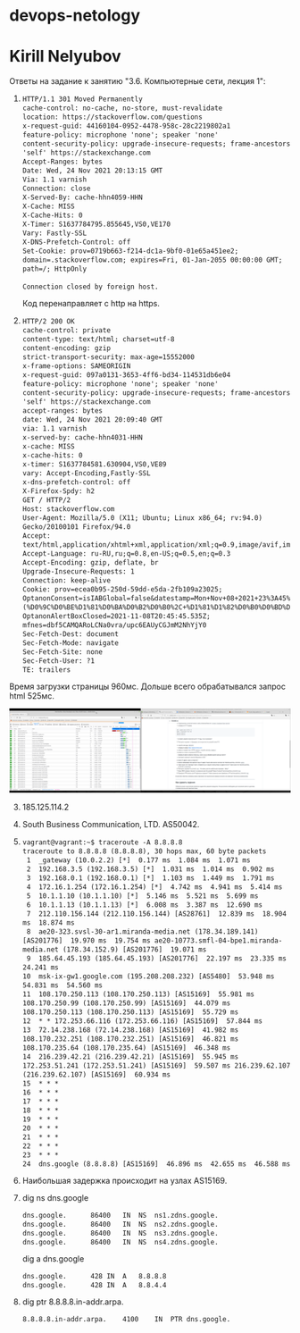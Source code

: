 # devops-netology
# Kirill Nelyubov

Ответы на задание к занятию "3.6. Компьютерные сети, лекция 1":

1.     HTTP/1.1 301 Moved Permanently
       cache-control: no-cache, no-store, must-revalidate
       location: https://stackoverflow.com/questions
       x-request-guid: 44160104-0952-4478-958c-28c2219802a1
       feature-policy: microphone 'none'; speaker 'none'
       content-security-policy: upgrade-insecure-requests; frame-ancestors 'self' https://stackexchange.com
       Accept-Ranges: bytes
       Date: Wed, 24 Nov 2021 20:13:15 GMT
       Via: 1.1 varnish
       Connection: close
       X-Served-By: cache-hhn4059-HHN
       X-Cache: MISS
       X-Cache-Hits: 0
       X-Timer: S1637784795.855645,VS0,VE170
       Vary: Fastly-SSL
       X-DNS-Prefetch-Control: off
       Set-Cookie: prov=0719b663-f214-dc1a-9bf0-01e65a451ee2; domain=.stackoverflow.com; expires=Fri, 01-Jan-2055 00:00:00 GMT; path=/; HttpOnly
       
       Connection closed by foreign host.
   Код перенаправляет с http на https.


2.     HTTP/2 200 OK
       cache-control: private
       content-type: text/html; charset=utf-8
       content-encoding: gzip
       strict-transport-security: max-age=15552000
       x-frame-options: SAMEORIGIN
       x-request-guid: 097a0131-3653-4ff6-bd34-114531db6e04
       feature-policy: microphone 'none'; speaker 'none'
       content-security-policy: upgrade-insecure-requests; frame-ancestors 'self' https://stackexchange.com
       accept-ranges: bytes
       date: Wed, 24 Nov 2021 20:09:40 GMT
       via: 1.1 varnish
       x-served-by: cache-hhn4031-HHN
       x-cache: MISS
       x-cache-hits: 0
       x-timer: S1637784581.630904,VS0,VE89
       vary: Accept-Encoding,Fastly-SSL
       x-dns-prefetch-control: off
       X-Firefox-Spdy: h2
       GET / HTTP/2
       Host: stackoverflow.com
       User-Agent: Mozilla/5.0 (X11; Ubuntu; Linux x86_64; rv:94.0) Gecko/20100101 Firefox/94.0
       Accept: text/html,application/xhtml+xml,application/xml;q=0.9,image/avif,image/webp,*/*;q=0.8
       Accept-Language: ru-RU,ru;q=0.8,en-US;q=0.5,en;q=0.3
       Accept-Encoding: gzip, deflate, br
       Upgrade-Insecure-Requests: 1
       Connection: keep-alive
       Cookie: prov=ecea0b95-250d-59dd-e5da-2fb109a23025; OptanonConsent=isIABGlobal=false&datestamp=Mon+Nov+08+2021+23%3A45%3A45+GMT%2B0300+(%D0%9C%D0%BE%D1%81%D0%BA%D0%B2%D0%B0%2C+%D1%81%D1%82%D0%B0%D0%BD%D0%B4%D0%B0%D1%80%D1%82%D0%BD%D0%BE%D0%B5+%D0%B2%D1%80%D0%B5%D0%BC%D1%8F)&version=6.10.0&hosts=&landingPath=NotLandingPage&groups=C0003%3A1%2CC0004%3A1%2CC0002%3A1%2CC0001%3A1; OptanonAlertBoxClosed=2021-11-08T20:45:45.535Z; mfnes=dbf5CAMQARoLCNa0vra/upc6EAUyCGJmM2NhYjY0
       Sec-Fetch-Dest: document
       Sec-Fetch-Mode: navigate
       Sec-Fetch-Site: none
       Sec-Fetch-User: ?1
       TE: trailers     
  Время загрузки страницы 960мс. Дольше всего обрабатывался запрос html 525мс.  

<img src="Снимок экрана в 2021-11-25 00-24-03.png"/>

3. 185.125.114.2
4. South Business Communication, LTD. AS50042.
5.     vagrant@vagrant:~$ traceroute -A 8.8.8.8
       traceroute to 8.8.8.8 (8.8.8.8), 30 hops max, 60 byte packets
        1  _gateway (10.0.2.2) [*]  0.177 ms  1.084 ms  1.071 ms
        2  192.168.3.5 (192.168.3.5) [*]  1.031 ms  1.014 ms  0.902 ms
        3  192.168.0.1 (192.168.0.1) [*]  1.103 ms  1.449 ms  1.791 ms
        4  172.16.1.254 (172.16.1.254) [*]  4.742 ms  4.941 ms  5.414 ms
        5  10.1.1.10 (10.1.1.10) [*]  5.146 ms  5.521 ms  5.699 ms
        6  10.1.1.13 (10.1.1.13) [*]  6.008 ms  3.387 ms  12.690 ms
        7  212.110.156.144 (212.110.156.144) [AS28761]  12.839 ms  18.904 ms  18.874 ms
        8  ae20-323.svsl-30-ar1.miranda-media.net (178.34.189.141) [AS201776]  19.970 ms  19.754 ms ae20-10773.smfl-04-bpe1.miranda-media.net (178.34.152.9) [AS201776]  19.071 ms
        9  185.64.45.193 (185.64.45.193) [AS201776]  22.197 ms  23.335 ms  24.241 ms
       10  msk-ix-gw1.google.com (195.208.208.232) [AS5480]  53.948 ms  54.831 ms  54.560 ms
       11  108.170.250.113 (108.170.250.113) [AS15169]  55.981 ms 108.170.250.99 (108.170.250.99) [AS15169]  44.079 ms 108.170.250.113 (108.170.250.113) [AS15169]  55.729 ms
       12  * * 172.253.66.116 (172.253.66.116) [AS15169]  57.844 ms
       13  72.14.238.168 (72.14.238.168) [AS15169]  41.982 ms 108.170.232.251 (108.170.232.251) [AS15169]  46.821 ms 108.170.235.64 (108.170.235.64) [AS15169]  46.348 ms
       14  216.239.42.21 (216.239.42.21) [AS15169]  55.945 ms 172.253.51.241 (172.253.51.241) [AS15169]  59.507 ms 216.239.62.107 (216.239.62.107) [AS15169]  60.934 ms
       15  * * *
       16  * * *
       17  * * *
       18  * * *
       19  * * *
       20  * * *
       21  * * *
       22  * * *
       23  * * *
       24  dns.google (8.8.8.8) [AS15169]  46.896 ms  42.655 ms  46.588 ms
6. Наибольшая задержка происходит на узлах AS15169. 
7. dig ns dns.google 
       
       dns.google.		86400	IN	NS	ns1.zdns.google.
       dns.google.		86400	IN	NS	ns2.zdns.google.
       dns.google.		86400	IN	NS	ns3.zdns.google.
       dns.google.		86400	IN	NS	ns4.zdns.google.
   dig a dns.google

       dns.google.		428	IN	A	8.8.8.8
       dns.google.		428	IN	A	8.8.4.4
8. dig ptr 8.8.8.8.in-addr.arpa.
       
       8.8.8.8.in-addr.arpa.	4100	IN	PTR	dns.google.



























































